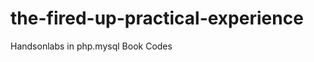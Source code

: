 the-fired-up-practical-experience
=================================

Handsonlabs in php.mysql Book Codes
